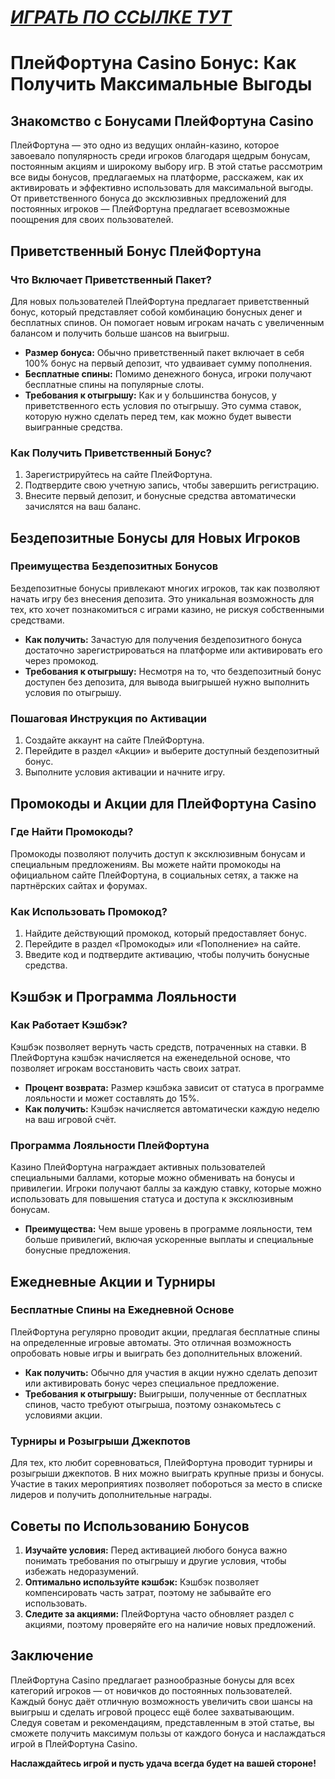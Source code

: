 # [***<u>ИГРАТЬ ПО ССЫЛКЕ ТУТ</u>***](https://4v4rg0e52p.com/alt/playfortuna?27f770988db651f9cc8f16742d88cecd)

# ПлейФортуна Casino Бонус: Как Получить Максимальные Выгоды

## Знакомство с Бонусами ПлейФортуна Casino

ПлейФортуна — это одно из ведущих онлайн-казино, которое завоевало популярность среди игроков благодаря щедрым бонусам, постоянным акциям и широкому выбору игр. В этой статье рассмотрим все виды бонусов, предлагаемых на платформе, расскажем, как их активировать и эффективно использовать для максимальной выгоды. От приветственного бонуса до эксклюзивных предложений для постоянных игроков — ПлейФортуна предлагает всевозможные поощрения для своих пользователей.

## Приветственный Бонус ПлейФортуна

### Что Включает Приветственный Пакет?

Для новых пользователей ПлейФортуна предлагает приветственный бонус, который представляет собой комбинацию бонусных денег и бесплатных спинов. Он помогает новым игрокам начать с увеличенным балансом и получить больше шансов на выигрыш.

* **Размер бонуса:** Обычно приветственный пакет включает в себя 100% бонус на первый депозит, что удваивает сумму пополнения.
* **Бесплатные спины:** Помимо денежного бонуса, игроки получают бесплатные спины на популярные слоты.
* **Требования к отыгрышу:** Как и у большинства бонусов, у приветственного есть условия по отыгрышу. Это сумма ставок, которую нужно сделать перед тем, как можно будет вывести выигранные средства.

### Как Получить Приветственный Бонус?

1. Зарегистрируйтесь на сайте ПлейФортуна.
2. Подтвердите свою учетную запись, чтобы завершить регистрацию.
3. Внесите первый депозит, и бонусные средства автоматически зачислятся на ваш баланс.

## Бездепозитные Бонусы для Новых Игроков

### Преимущества Бездепозитных Бонусов

Бездепозитные бонусы привлекают многих игроков, так как позволяют начать игру без внесения депозита. Это уникальная возможность для тех, кто хочет познакомиться с играми казино, не рискуя собственными средствами.

* **Как получить:** Зачастую для получения бездепозитного бонуса достаточно зарегистрироваться на платформе или активировать его через промокод.
* **Требования к отыгрышу:** Несмотря на то, что бездепозитный бонус доступен без депозита, для вывода выигрышей нужно выполнить условия по отыгрышу.

### Пошаговая Инструкция по Активации

1. Создайте аккаунт на сайте ПлейФортуна.
2. Перейдите в раздел «Акции» и выберите доступный бездепозитный бонус.
3. Выполните условия активации и начните игру.

## Промокоды и Акции для ПлейФортуна Casino

### Где Найти Промокоды?

Промокоды позволяют получить доступ к эксклюзивным бонусам и специальным предложениям. Вы можете найти промокоды на официальном сайте ПлейФортуна, в социальных сетях, а также на партнёрских сайтах и форумах.

### Как Использовать Промокод?

1. Найдите действующий промокод, который предоставляет бонус.
2. Перейдите в раздел «Промокоды» или «Пополнение» на сайте.
3. Введите код и подтвердите активацию, чтобы получить бонусные средства.

## Кэшбэк и Программа Лояльности

### Как Работает Кэшбэк?

Кэшбэк позволяет вернуть часть средств, потраченных на ставки. В ПлейФортуна кэшбэк начисляется на еженедельной основе, что позволяет игрокам восстановить часть своих затрат.

* **Процент возврата:** Размер кэшбэка зависит от статуса в программе лояльности и может составлять до 15%.
* **Как получить:** Кэшбэк начисляется автоматически каждую неделю на ваш игровой счёт.

### Программа Лояльности ПлейФортуна

Казино ПлейФортуна награждает активных пользователей специальными баллами, которые можно обменивать на бонусы и привилегии. Игроки получают баллы за каждую ставку, которые можно использовать для повышения статуса и доступа к эксклюзивным бонусам.

* **Преимущества:** Чем выше уровень в программе лояльности, тем больше привилегий, включая ускоренные выплаты и специальные бонусные предложения.

## Ежедневные Акции и Турниры

### Бесплатные Спины на Ежедневной Основе

ПлейФортуна регулярно проводит акции, предлагая бесплатные спины на определенные игровые автоматы. Это отличная возможность опробовать новые игры и выиграть без дополнительных вложений.

* **Как получить:** Обычно для участия в акции нужно сделать депозит или активировать бонус через специальное предложение.
* **Требования к отыгрышу:** Выигрыши, полученные от бесплатных спинов, часто требуют отыгрыша, поэтому ознакомьтесь с условиями акции.

### Турниры и Розыгрыши Джекпотов

Для тех, кто любит соревноваться, ПлейФортуна проводит турниры и розыгрыши джекпотов. В них можно выиграть крупные призы и бонусы. Участие в таких мероприятиях позволяет побороться за место в списке лидеров и получить дополнительные награды.

## Советы по Использованию Бонусов

1. **Изучайте условия:** Перед активацией любого бонуса важно понимать требования по отыгрышу и другие условия, чтобы избежать недоразумений.
2. **Оптимально используйте кэшбэк:** Кэшбэк позволяет компенсировать часть затрат, поэтому не забывайте его использовать.
3. **Следите за акциями:** ПлейФортуна часто обновляет раздел с акциями, поэтому проверяйте его на наличие новых предложений.

## Заключение

ПлейФортуна Casino предлагает разнообразные бонусы для всех категорий игроков — от новичков до постоянных пользователей. Каждый бонус даёт отличную возможность увеличить свои шансы на выигрыш и сделать игровой процесс ещё более захватывающим. Следуя советам и рекомендациям, представленным в этой статье, вы сможете получить максимум пользы от каждого бонуса и наслаждаться игрой в ПлейФортуна Casino.

**Наслаждайтесь игрой и пусть удача всегда будет на вашей стороне!**
